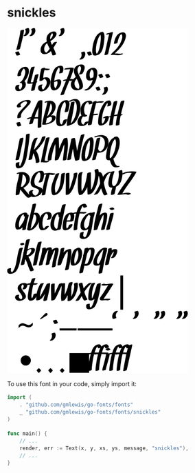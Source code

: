 # snickles

![snickles](snickles.png)

To use this font in your code, simply import it:

```go
import (
	. "github.com/gmlewis/go-fonts/fonts"
	_ "github.com/gmlewis/go-fonts/fonts/snickles"
)

func main() {
	// ...
	render, err := Text(x, y, xs, ys, message, "snickles"),
	// ...
}
```
